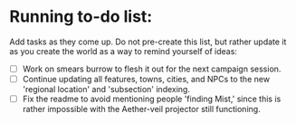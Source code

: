# Running to-do list:
Add tasks as they come up. Do not pre-create this list, but rather update it as you create the world as a way to remind yourself of ideas:
- [ ] Work on smears burrow to flesh it out for the next campaign session.
- [ ] Continue updating all features, towns, cities, and NPCs to the new 'regional location' and 'subsection' indexing.
- [ ] Fix the readme to avoid mentioning people 'finding Mist,' since this is rather impossible with the Aether-veil projector still functioning. 
